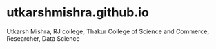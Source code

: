 # utkarshmishra.github.io
Utkarsh Mishra, RJ college, Thakur College of Science and Commerce, Researcher, Data Science
